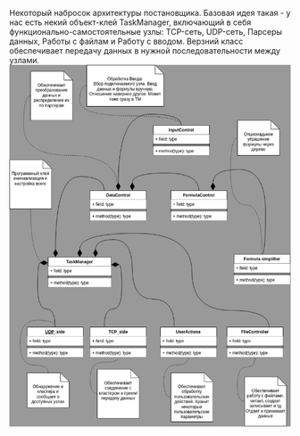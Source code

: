 Некоторый набросок архитектуры постановщика.
Базовая идея такая - у нас есть некий объект-клей TaskManager, включающий в себя функционально-самостоятельные узлы: TCP-сеть, UDP-сеть, Парсеры данных, Работы с файлам и Работу с вводом. Верзний класс обеспечивает передачу данных в нужной последовательности между узлами.
![drawio](images/classes.png)
